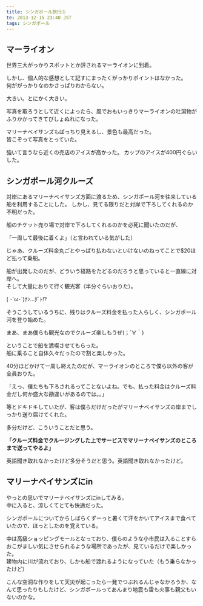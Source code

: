```yaml
---
title: シンガポール旅行③
te: 2013-12-15 23:40 JST
tags: シンガポール
---
```



## マーライオン

世界三大がっかりスポットとか評されるマーライオンに到着。

しかし、個人的な感想として記すにまったくがっかりポイントはなかった。  
何ががっかりなのかさっぱりわからない。

大きい。とにかく大きい。

写真を取ろうとして近くによったら、風でおもいっきりマーライオンの吐瀉物がふりかかってきてびしょぬれになった。

マリーナベイサンズもばっちり見えるし、景色も最高だった。  
皆こぞって写真をとっていた。

強いて言うなら近くの売店のアイスが高かった。
カップのアイスが400円ぐらいした。


## シンガポール河クルーズ

対岸にあるマリーナベイサンズ方面に渡るため、シンガポール河を往来している船を利用することにした。
しかし、見てる限りだと対岸で下ろしてくれるのか不明だった。

船のチケット売り場で対岸で下ろしてくれるのかを必死に聞いたのだが、

「一周して最後に着くよ」（と言われている気がした）

じゃあ、クルーズ料金丸ごとやっぱり払わないといけないのねってことで$20ほど払って乗船。

船が出発したのだが、どういう経路をたどるのだろうと思っていると一直線に対岸へ。  
そして大量におりて行く観光客（半分ぐらいおりた）。

( ･`ω･´)ﾅﾝ…ﾀﾞﾄ!?

そうこうしているうちに、残りはクルーズ料金を払った人らしく、シンガポール河を登り始めた。

まあ、まあ僕らも観光なのでクルーズ楽しもうぜ(；´∀｀)

ということで船を満喫させてもらった。  
船に乗ること自体久々だったので割と楽しかった。

40分ほどかけて一周し終えたのだが、マーライオンのところで僕ら以外の客が全員おりた。

「えっ、僕たちも下ろされるってことないよね。でも、払った料金はクルーズ料金だし何か盛大な勘違いがあるのでは。。」

等とドキドキしていたが、客は僕らだけだったがマリーナベイサンズの岸までしっかり送り届けてくれた。

多分だけど、こういうことだと思う。

<strong>「クルーズ料金でクルージングした上でサービスでマリーナベイサンズのところまで送ってやるよ」</strong>

英語聞き取れなかったけど多分そうだと思う。英語聞き取れなかったけど。


## マリーナベイサンズにin


やっとの思いでマリーナベイサンズにinしてみる。  
中に入ると、涼しくてとても快適だった。

シンガポールについてからしばらくずーっと暑くて汗をかいてアイスまで食べていたので、ほっとしたのを覚えている。

中は高級ショッピングモールとなっており、僕らのような小市民は入ることすらおこがましい気にさせられるような場所であったが、見ているだけで楽しかった。  
建物内に川が流れており、しかも船で渡れるようになっていた（もう乗らなかったけど）

こんな空洞な作りをして天災が起こったら一発でつぶれるんじゃなかろうか、なんて思ったりもしたけど、シンガポールってあんまり地震も雷も火事も親父もいないのかな。


